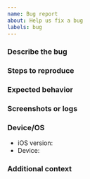 ```yaml
---
name: Bug report
about: Help us fix a bug
labels: bug
---
```


### Describe the bug

### Steps to reproduce

### Expected behavior

### Screenshots or logs

### Device/OS
- iOS version:
- Device:

### Additional context

